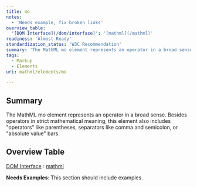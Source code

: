 ```yaml
---
title: mo
notes:
  - 'Needs example, fix broken links'
overview_table:
  '[DOM Interface](/dom/interface)': '[mathml](/mathml)'
readiness: 'Almost Ready'
standardization_status: 'W3C Recommendation'
summary: 'The MathML mo element represents an operator in a broad sense. Besides operators in strict mathematical meaning, this element also includes &quot;operators&quot; like parentheses, separators like comma and semicolon, or &quot;absolute value&quot; bars.'
tags:
  - Markup
  - Elements
uri: mathml/elements/mo

---
```

## Summary

The MathML mo element represents an operator in a broad sense. Besides operators in strict mathematical meaning, this element also includes &quot;operators&quot; like parentheses, separators like comma and semicolon, or &quot;absolute value&quot; bars.

## Overview Table

[DOM Interface](/dom/interface)
:   [mathml](/mathml)

**Needs Examples**: This section should include examples.

